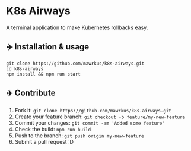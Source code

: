 # K8s Airways

A terminal application to make Kubernetes rollbacks easy.

## ✈️  Installation & usage

```shell
git clone https://github.com/mawrkus/k8s-airways.git
cd k8s-airways
npm install && npm run start
```

## ✈️  Contribute

1. Fork it: `git clone https://github.com/mawrkus/k8s-airways.git`
2. Create your feature branch: `git checkout -b feature/my-new-feature`
3. Commit your changes: `git commit -am 'Added some feature'`
4. Check the build: `npm run build`
5. Push to the branch: `git push origin my-new-feature`
6. Submit a pull request :D
